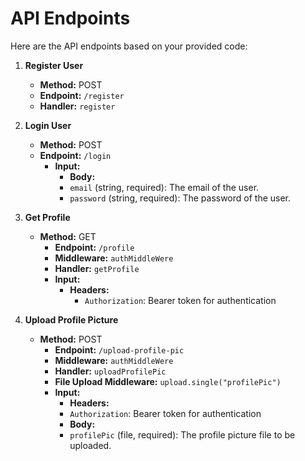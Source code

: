 # API Endpoints

Here are the API endpoints based on your provided code:

1. **Register User**
    - **Method:** POST
    - **Endpoint:** `/register`
    - **Handler:** `register`

2. **Login User**
    - **Method:** POST
    - **Endpoint:** `/login`
        - **Input:**  
            - **Body:**  
            - `email` (string, required): The email of the user.  
            - `password` (string, required): The password of the user.  


3. **Get Profile**
    - **Method:** GET  
        - **Endpoint:** `/profile`  
        - **Middleware:** `authMiddleWere`  
        - **Handler:** `getProfile`  
        - **Input:**  
            - **Headers:**  
                - `Authorization`: Bearer token for authentication  

4. **Upload Profile Picture**
    - **Method:** POST
        - **Endpoint:** `/upload-profile-pic`
        - **Middleware:** `authMiddleWere`
        - **Handler:** `uploadProfilePic`
        - **File Upload Middleware:** `upload.single("profilePic")`
        - **Input:**  
            - **Headers:**  
            - `Authorization`: Bearer token for authentication  
            - **Body:**  
            - `profilePic` (file, required): The profile picture file to be uploaded.  